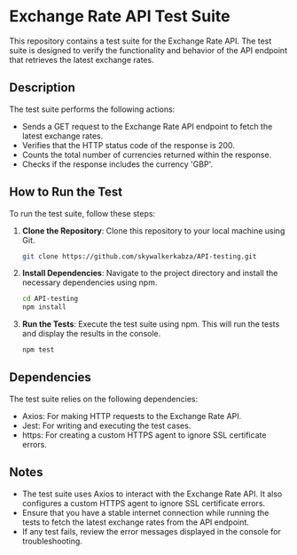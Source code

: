 # Exchange Rate API Test Suite

This repository contains a test suite for the Exchange Rate API. The test suite is designed to verify the functionality and behavior of the API endpoint that retrieves the latest exchange rates.

## Description

The test suite performs the following actions:

- Sends a GET request to the Exchange Rate API endpoint to fetch the latest exchange rates.
- Verifies that the HTTP status code of the response is 200.
- Counts the total number of currencies returned within the response.
- Checks if the response includes the currency 'GBP'.

## How to Run the Test

To run the test suite, follow these steps:

1. **Clone the Repository**: Clone this repository to your local machine using Git.

    ```bash
    git clone https://github.com/skywalkerkabza/API-testing.git
    ```

2. **Install Dependencies**: Navigate to the project directory and install the necessary dependencies using npm.

    ```bash
    cd API-testing
    npm install
    ```

3. **Run the Tests**: Execute the test suite using npm. This will run the tests and display the results in the console.

    ```bash
    npm test
    ```

## Dependencies

The test suite relies on the following dependencies:

- Axios: For making HTTP requests to the Exchange Rate API.
- Jest: For writing and executing the test cases.
- https: For creating a custom HTTPS agent to ignore SSL certificate errors.

## Notes

- The test suite uses Axios to interact with the Exchange Rate API. It also configures a custom HTTPS agent to ignore SSL certificate errors.
- Ensure that you have a stable internet connection while running the tests to fetch the latest exchange rates from the API endpoint.
- If any test fails, review the error messages displayed in the console for troubleshooting.


